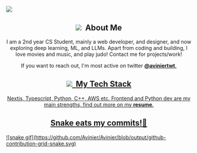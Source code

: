 
<img style align="center" src="https://github.com/Avinier/Avinier/assets/64399367/5d995185-4ee1-4352-8cab-6852d4f8821a)" />

<!--ABOUT ME-->
<h2 style = font-size: "50px" align="center"><img src="https://raw.githubusercontent.com/thevedicdeveloper/devtools/main/emojis/telegram/technologist.gif" width="32"/>&nbsp <b>About Me</b></h2>
<p align="center">
I am a 2nd year CS Student, mainly a web developer, and designer, and now exploring deep learning, ML, and LLMs. Apart from coding and building, I love movies and music, and play judo! Contact me for projects/work!
</p>
<p align="center">
If you want to reach out, I'm most active on twitter <a href="https://twitter.com/avinier" target="blank"><b>@aviniertwt</b>.
</p>


<!--MY TECH STACK -->
<h2 style = font-size: "50px" align="center"><img src="https://raw.githubusercontent.com/thevedicdeveloper/devtools/main/emojis/telegram/mechanical-arm.gif" width="30"/>&nbsp <b>My Tech Stack</b></h2>
<p align="center">
Nextjs, Typescript, Python, C++, AWS etc. Frontend and Python dev are my main strengths, find out more on my <a href="https://drive.google.com/file/d/1kj0-58gAX2zz_JV6UtalN2IUE-njMpln/view" target="blank"><b>resume</b>.
</p>


<h2 style = font-size: "50px" align="center">Snake eats my commits!🐉</h2>
![snake gif](https://github.com/Avinier/Avinier/blob/output/github-contribution-grid-snake.svg)
